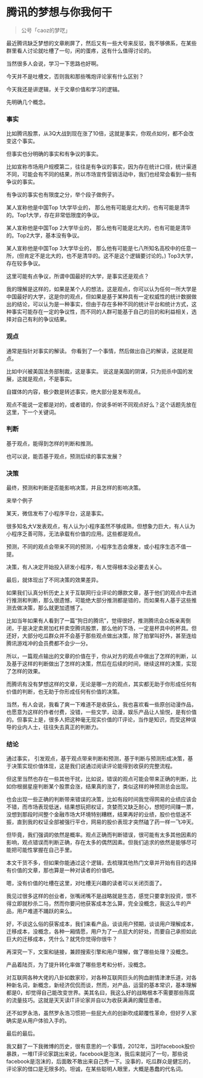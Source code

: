# 腾讯的梦想与你我何干
> 公号「caoz的梦呓」

最近腾讯缺乏梦想的文章刷屏了，然后又有一些大号来反驳，我不够佛系，在某些群里看人讨论就吐槽了一句，闲的蛋疼，这有什么值得讨论的。

当然很多人会说，学习一下思路也好啊。

今天并不是吐槽文，否则我和那些嘴炮评论家有什么区别？

今天我还是讲逻辑，关于文章价值和学习的逻辑。

先明确几个概念。

### 事实
比如腾讯股票，从3Q大战到现在涨了10倍，这就是事实，你观点如何，都不会改变这个事实。

但事实也分明确的事实和有争议的事实。

比如宣称市场用户规模第二，往往是有争议的事实，因为存在统计口径，统计渠道不同，可能会有不同的结果，所以市场宣传营销活动中，我们也经常会看到一些有争议的事实。

有争议的事实也有限度之分，举个段子做例子。

某人宣称他是中国Top 1大学毕业的，
那么他有可能是北大的，也有可能是清华的。Top1大学，存在非常低限度的争议。

某人宣称他是中国Top 2大学毕业的，
那么他有可能是北大的，也有可能是清华的。Top2大学，基本没有争议。

某人宣称他是中国Top 3大学毕业的，
那么他有可能是七八所知名高校中的任意一所，(但肯定不是北大的，也不是清华的。这不是这个逻辑要讨论的。) Top3大学，存在较多争议。

这里可能有点争议，所谓中国最好的大学，是事实还是观点？

我的理解是这样的，如果是某个人的想法，这是观点，你可以认为任何一所大学是中国最好的大学，这是你的观点，但如果是基于某种具有一定权威性的统计数据做出的结论，可以认为是一种事实，但由于存在多种不同的统计平台和统计方式，这种事实可能存在一定的争议性，而不同的人群可能基于自己的目的和利益相关，选择对自己有利的争议结果。

### 观点
通常是指针对事实的解读。
你看到了一个事情，然后做出自己的解读，这就是观点。

比如中兴被美国法务部制裁，这是事实。
说这是美国的阴谋，只为扼杀中国的发展，这就是观点，不是事实。

自媒体的内容，极少数是转述事实，绝大部分是发布观点。

观点不能说一定都是对的，或者错的，你说多听听不同观点好么？这个话题先放在这里，下一个关键词。

### 判断

基于观点，能得到怎样的判断和推测。

也可以说，能否基于观点，预测后续的事实发展？

### 决策
最终，预测和判断是否能影响决策，并且怎样的影响决策。

来举个例子

某天，微信发布了小程序平台，这是事实。

很多知名大V发表观点，有人认为小程序虽然不够成熟，但想象力巨大，有人认为小程序乏善可陈，无法承载有价值的应用。这些都是观点。

预测，不同的观点会带来不同的预测，小程序生态会爆发，或小程序生态不值一提。

决策，有人决定开始投入研发小程序，有人觉得根本没必要去关心。

最后，就体现出了不同决策的效果差异。

如果我们认真分析历史上关于互联网行业评论的爆款文章，基于他们的观点中去进行推测和判断，那么很遗憾，可能绝大部分推测都是错的，而如果有人基于这些推测去做决策，那么就更加遗憾了。

比如当年如果有人看到了一篇“狗日的腾讯”，觉得很好，推测腾讯会众叛亲离倒闭，于是决定卖房加杠杆卖空腾讯股票，那么他的下场，一定是杯具中的杯具。但还好，大部分吃瓜群众并不会基于那些观点做出决策，除了拍掌叫好外，甚至连给腾讯游戏冲的会员费都不会少一分。

所以，一篇观点输出的文章的价值在于，你从对方的观点中做出了怎样的判断，以及基于这样的判断做出了怎样的决策，然后在后续的时间，继续这样的决策，实现了怎样的效果。

而腾讯有没有梦想这样的文章，无论是哪一方的观点，其实都无助于你形成任何有价值的判断，也无助于你形成任何有价值的决策。

当然，有人会说，我看了爽一下难道不是收获么，我也喜欢看一些原创动漫作品，也愿意为这样的作者付费，没错，一些文学，动漫，娱乐产品让人愉悦，是有价值的。但事实上是，很多人把这种毫无现实价值的IT评论，当作是知识，而受这种误导的业内人士，往往失去真正的判断力。

### 结论

通过事实， 引发观点，基于观点带来判断和预测，基于判断与预测形成决策，基于决策实现价值体现，这是我们说通过阅读评论能得到收获的完整流程。

但这里当然也存在一些其他干扰，比如说，错误的观点可能会带来正确的判断，比如你根据星座判断某个股票会涨，结果真的涨了，类似这样的神预测总会出现。

 也会出现一些正确的判断带来错误的决策，比如有段时间我觉得网易的业绩应该会不错，而市场表现低迷，结果想玩把权证，贪婪而又缺乏耐心，想短时间赚一票，没想到那段时间整个金融市场大环境特别糟糕，结果再好的业绩，股价也低迷不振，直到我的权证全部被强行平仓，网易的股价表现才突然磕了药一样一飞冲天。

但毕竟，我们强调的依然是概率。观点正确而判断错误，很可能有太多其他因素的影响，观点错误而判断正确，存在太多的偶然因素。但我们追求的依然是能够尽可能把可能性掌握在自己手里。

本文干货不多，但如果你能通过这个逻辑，去梳理其他热门文章并开始有目的选择有价值的文章，那也算是一种对读者的价值吧。


嗯，没有价值的吐槽在这里，对吐槽无兴趣的读者可以关闭页面了。

我见过很多这样的创业者，张嘴闭嘴不是战略就是生态，感觉只要拿到投资，恨不得立即就秒杀二马，然而你要问他获客成本怎么算，完全没概念，我这么牛的产品，用户难道不踊跃的来么。

好，不谈这么俗的获客成本，我们来看产品，谈谈用户预期，谈谈用户理解成本，迁移成本，没概念，各种一厢情愿，用户为了一点屁大的好处，而要自己承担如此巨大的迁移成本，凭什么？就凭你觉得你很牛？

再深究一下，文案和链接，兼顾搜索引擎和用户理解，做了哪些处理？没概念。

产品着陆页，为了提升转化率做了哪些思考和分析，没概念。

对互联网各种大佬的八卦如数家珍，对各种互联网巨头的狗血剧情津津乐道，对各种新名词，新概念，新经济侃侃而谈，然而，对产品，运营的基本常识，基本理解都是0，却觉得自己能改变世界。美其名曰，我这么好的战略根本不需要那些陈腐的流量技巧。这就是天天读IT评论家并自以为收获满满的魔怔患者。

还不如罗永浩，虽然罗永浩习惯把一些屁大点的创新吹成颠覆性革命，但好歹人家确实是从用户体验入手的。

最后的最后。

我又翻了一下我微博的历史，很有意思的一个事情，2012年，当时facebook股价暴跌，一堆IT评论家跳出来说，facebook是泡沫，我后来就问了一句，那些说facebook是泡沫的，后面敢不敢出来自己秀一下。没事的，吃瓜群众是健忘的，评论家的借口是无限多的。坦诚，在某些聪明人眼里，大概是愚蠢的代名词。